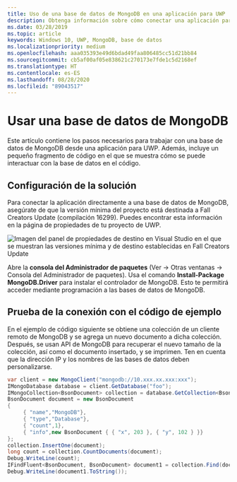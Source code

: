 ```yaml
---
title: Uso de una base de datos de MongoDB en una aplicación para UWP
description: Obtenga información sobre cómo conectar una aplicación para la Plataforma universal de Windows (UWP) directamente a una base de datos de MongoDB y probar la conexión mediante programación.
ms.date: 03/28/2019
ms.topic: article
keywords: Windows 10, UWP, MongoDB, base de datos
ms.localizationpriority: medium
ms.openlocfilehash: aaa035393e49d6bdad49faa806485cc51d21bb84
ms.sourcegitcommit: cb5af00af05e838621c270173e7fde1c5d2168ef
ms.translationtype: HT
ms.contentlocale: es-ES
ms.lasthandoff: 08/28/2020
ms.locfileid: "89043517"
---
```

# <a name="use-a-mongodb-database"></a>Usar una base de datos de MongoDB
Este artículo contiene los pasos necesarios para trabajar con una base de datos de MongoDB desde una aplicación para UWP. Además, incluye un pequeño fragmento de código en el que se muestra cómo se puede interactuar con la base de datos en el código.

## <a name="set-up-your-solution"></a>Configuración de la solución

Para conectar la aplicación directamente a una base de datos de MongoDB, asegúrate de que la versión mínima del proyecto está destinada a Fall Creators Update (compilación 16299).  Puedes encontrar esta información en la página de propiedades de tu proyecto de UWP.

![Imagen del panel de propiedades de destino en Visual Studio en el que se muestran las versiones mínima y de destino establecidas en Fall Creators Update](images/min-version-fall-creators.png)

Abre la **consola del Administrador de paquetes** (Ver -> Otras ventanas -> Consola del Administrador de paquetes). Usa el comando **Install-Package MongoDB.Driver** para instalar el controlador de MongoDB. Esto te permitirá acceder mediante programación a las bases de datos de MongoDB.

## <a name="test-your-connection-using-sample-code"></a>Prueba de la conexión con el código de ejemplo
En el ejemplo de código siguiente se obtiene una colección de un cliente remoto de MongoDB y se agrega un nuevo documento a dicha colección. Después, se usan API de MongoDB para recuperar el nuevo tamaño de la colección, así como el documento insertado, y se imprimen. Ten en cuenta que la dirección IP y los nombres de las bases de datos deben personalizarse.

```csharp
var client = new MongoClient("mongodb://10.xxx.xx.xxx:xxx");
IMongoDatabase database = client.GetDatabase("foo");
IMongoCollection<BsonDocument> collection = database.GetCollection<BsonDocument>("bar");
BsonDocument document = new BsonDocument
{
     { "name","MongoDB"},
     { "type","Database"},
     { "count",1},
     { "info",new BsonDocument { { "x", 203 }, { "y", 102 } }}
};
collection.InsertOne(document);
long count = collection.CountDocuments(document);
Debug.WriteLine(count);
IFindFluent<BsonDocument, BsonDocument> document1 = collection.Find(document);
Debug.WriteLine(document1.ToString());
```
